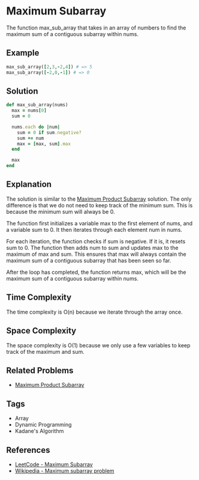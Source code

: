# Maximum Subarray

The function max_sub_array that takes in an array of numbers to find the maximum sum of a contiguous subarray within nums.

## Example

```ruby
max_sub_array([2,3,-2,4]) # => 5
max_sub_array([-2,0,-1]) # => 0
```

## Solution

```ruby
def max_sub_array(nums)
  max = nums[0]
  sum = 0

  nums.each do |num|
    sum = 0 if sum.negative?
    sum += num
    max = [max, sum].max
  end

  max
end
```

## Explanation

The solution is similar to the [Maximum Product Subarray](./maximum_product_subarray.md) solution. The only difference is that we do not need to keep track of the minimum sum. This is because the minimum sum will always be 0.

The function first initializes a variable max to the first element of nums, and a variable sum to 0. It then iterates through each element num in nums.

For each iteration, the function checks if sum is negative. If it is, it resets sum to 0. The function then adds num to sum and updates max to the maximum of max and sum. This ensures that max will always contain the maximum sum of a contiguous subarray that has been seen so far.

After the loop has completed, the function returns max, which will be the maximum sum of a contiguous subarray within nums.

## Time Complexity

The time complexity is O(n) because we iterate through the array once.

## Space Complexity

The space complexity is O(1) because we only use a few variables to keep track of the maximum and sum.

## Related Problems

- [Maximum Product Subarray](./maximum_product_subarray.md)

## Tags

- Array
- Dynamic Programming
- Kadane's Algorithm

## References

- [LeetCode - Maximum Subarray](https://leetcode.com/problems/maximum-subarray/)
- [Wikipedia - Maximum subarray problem](https://en.wikipedia.org/wiki/Maximum_subarray_problem)
